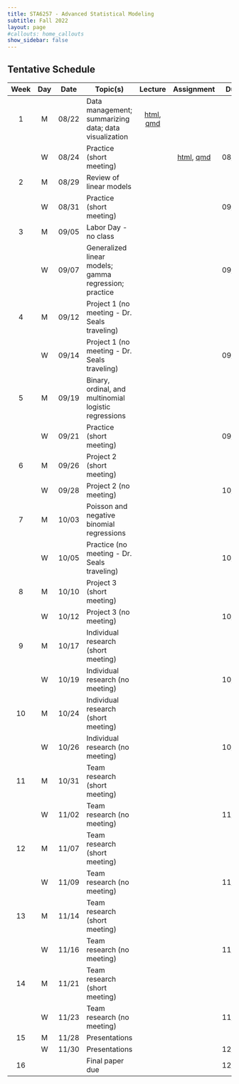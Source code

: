 ```yaml
---
title: STA6257 - Advanced Statistical Modeling
subtitle: Fall 2022 
layout: page
#callouts: home_callouts
show_sidebar: false
---
```


## Tentative Schedule

| Week | Day | Date  | Topic(s) | Lecture | Assignment | Due |
|:-:|:-:|:---:|--------------------|:--:|:-:|:-:
| 1    | M   | 08/22 | Data management; summarizing data; data visualization | [html](https://samanthaseals.github.io/STA6257/slides/L01.html), [qmd](https://github.com/samanthaseals/STA6257/blob/main/slides/L01.qmd) | | |
|      | W   | 08/24 | Practice (short meeting) | | [html](https://samanthaseals.github.io/STA6257/practice/P01.html), [qmd](https://github.com/samanthaseals/STA6257/blob/main/practice/P01.qmd) | 08/29 |
| 2    | M   | 08/29 | Review of linear models | | | |
|      | W   | 08/31 | Practice (short meeting) | | | 09/05 |
| 3    | M   | 09/05 | Labor Day - no class | | | |
|      | W   | 09/07 | Generalized linear models; gamma regression; practice | | | 09/12 |
| 4    | M   | 09/12 | Project 1 (no meeting - Dr. Seals traveling) | | | |
|      | W   | 09/14 | Project 1 (no meeting - Dr. Seals traveling) | | | 09/19 |
| 5    | M   | 09/19 | Binary, ordinal, and multinomial logistic regressions | | | |
|      | W   | 09/21 | Practice (short meeting) | | | 09/26 |
| 6    | M   | 09/26 | Project 2 (short meeting) | | | |
|      | W   | 09/28 | Project 2 (no meeting) | | | 10/03 |
| 7    | M   | 10/03 | Poisson and negative binomial regressions | | | |
|      | W   | 10/05 | Practice (no meeting - Dr. Seals traveling) | | | 10/10 |
| 8    | M   | 10/10 | Project 3 (short meeting) | | | |
|      | W   | 10/12 | Project 3 (no meeting) | | | 10/17 |
| 9    | M   | 10/17 | Individual research (short meeting) | | | |
|      | W   | 10/19 | Individual research (no meeting) | | | 10/23 |
| 10   | M   | 10/24 | Individual research (short meeting) | | | |
|      | W   | 10/26 | Individual research (no meeting) | | | 10/30 |
| 11   | M   | 10/31 | Team research (short meeting) | | | |
|      | W   | 11/02 | Team research (no meeting) | | | 11/06 |
| 12   | M   | 11/07 | Team research (short meeting) | | | |
|      | W   | 11/09 | Team research (no meeting) | | | 11/13 |
| 13   | M   | 11/14 | Team research (short meeting) | | | |
|      | W   | 11/16 | Team research (no meeting) | | | 11/20 |
| 14   | M   | 11/21 | Team research (short meeting) | | | |
|      | W   | 11/23 | Team research (no meeting) | | | 11/27 |
| 15   | M   | 11/28 | Presentations | | | |
|      | W   | 11/30 | Presentations | | | 12/02 |
| 16   |   |  | Final paper due | | | 12/07 |

